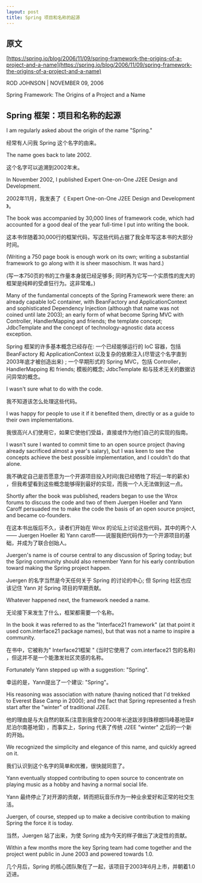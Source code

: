 ```yaml
---
layout: post
title: Spring 项目和名称的起源
---
```


## 原文

[https://spring.io/blog/2006/11/09/spring-framework-the-origins-of-a-project-and-a-name](https://spring.io/blog/2006/11/09/spring-framework-the-origins-of-a-project-and-a-name)

ROD JOHNSON | NOVEMBER 09, 2006

Spring Framework: The Origins of a Project and a Name

## Spring 框架：项目和名称的起源

I am regularly asked about the origin of the name "Spring."

经常有人问我 Spring 这个名字的由来。

The name goes back to late 2002. 

这个名字可以追溯到2002年末。

In November 2002, I published Expert One-on-One J2EE Design and Development. 

2002年11月，我发表了《 Expert One-on-One J2EE Design and Development 》。

The book was accompanied by 30,000 lines of framework code, which had accounted for a good deal of the year full-time I put into writing the book. 

这本书伴随着30,000行的框架代码，写这些代码占据了我全年写这本书的大部分时间。

(Writing a 750 page book is enough work on its own; writing a substantial framework to go along with it is sheer masochism. It was hard.) 

(写一本750页的书的工作量本身就已经足够多; 同时再为它写一个实质性的庞大的框架是纯粹的受虐狂行为。这非常难。)

Many of the fundamental concepts of the Spring Framework were there: an already capable IoC container, with BeanFactory and ApplicationContext and sophisticated Dependency Injection (although that name was not coined until late 2003); an early form of what become Spring MVC with Controller, HandlerMapping and friends; the template concept; JdbcTemplate and the concept of technology-agnostic data access exception.

Spring 框架的许多基本概念已经存在: 
一个已经能够运行的 IoC 容器，包括 BeanFactory 和 ApplicationContext 以及复杂的依赖注入(尽管这个名字直到2003年底才被创造出来) ; 
一个早期形式的 Spring MVC，包括 Controller，HandlerMapping 和 friends; 
模板的概念; 
JdbcTemplate 和与技术无关的数据访问异常的概念。

I wasn't sure what to do with the code. 

我不知道该怎么处理这些代码。

I was happy for people to use it if it benefited them, directly or as a guide to their own implementations. 

我很高兴人们使用它，如果它使他们受益，直接或作为他们自己的实现的指南。

I wasn't sure I wanted to commit time to an open source project (having already sacrificed almost a year's salary), but I was keen to see the concepts achieve the best possible implementation, and I couldn't do that alone. 

我不确定自己是否愿意为一个开源项目投入时间(我已经牺牲了将近一年的薪水) ，但我希望看到这些概念能够得到最好的实现，而我一个人无法做到这一点。

Shortly after the book was published, readers began to use the Wrox forums to discuss the code and two of them Juergen Hoeller and Yann Caroff persuaded me to make the code the basis of an open source project, and became co-founders. 

在这本书出版后不久，读者们开始在 Wrox 的论坛上讨论这些代码，其中的两个人—— Juergen Hoeller 和 Yann caroff——说服我把代码作为一个开源项目的基础，并成为了联合创始人。

Juergen's name is of course central to any discussion of Spring today; but the Spring community should also remember Yann for his early contribution toward making the Spring project happen.

Juergen 的名字当然是今天任何关于 Spring 的讨论的中心; 但 Spring 社区也应该记住 Yann 对 Spring 项目的早期贡献。

Whatever happened next, the framework needed a name. 

无论接下来发生了什么，框架都需要一个名称。

In the book it was referred to as the "Interface21 framework" (at that point it used com.interface21 package names), but that was not a name to inspire a community. 

在书中，它被称为" Interface21框架 " (当时它使用了 com.interface21 包的名称) ，但这并不是一个能激发社区灵感的名称。

Fortunately Yann stepped up with a suggestion: "Spring". 

幸运的是，Yann提出了一个建议: "Spring"。

His reasoning was association with nature (having noticed that I'd trekked to Everest Base Camp in 2000); and the fact that Spring represented a fresh start after the "winter" of traditional J2EE. 

他的理由是与大自然的联系(注意到我曾在2000年长途跋涉到珠穆朗玛峰基地营#尼泊尔南基地营) ，而事实上，Spring 代表了传统 J2EE "winter" 之后的一个新的开始。

We recognized the simplicity and elegance of this name, and quickly agreed on it.

我们认识到这个名字的简单和优雅，很快就同意了。

Yann eventually stopped contributing to open source to concentrate on playing music as a hobby and having a normal social life. 

Yann 最终停止了对开源的贡献，转而把玩音乐作为一种业余爱好和正常的社交生活。

Juergen, of course, stepped up to make a decisive contribution to making Spring the force it is today. 

当然，Juergen 站了出来，为使 Spring 成为今天的样子做出了决定性的贡献。

Within a few months more the key Spring team had come together and the project went public in June 2003 and powered towards 1.0.

几个月后，Spring 的核心团队聚在了一起，该项目于2003年6月上市，并朝着1.0迈进。


